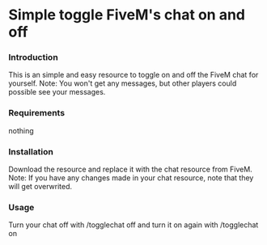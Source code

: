 # Simple toggle FiveM's chat on and off

### Introduction
This is an simple and easy resource to toggle on and off the FiveM chat for yourself. Note: You won't get any messages, but other players could possible see your messages.

### Requirements
nothing 

### Installation
Download the resource and replace it with the chat resource from FiveM. Note: If you have any changes made in your chat resource, note that they will get overwrited.

### Usage
Turn your chat off with /togglechat off and turn it on again with /togglechat on
